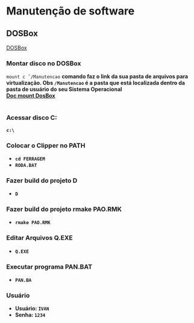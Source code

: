 # Manutenção de software

<h2>DOSBox</h2>
<a href="https://www.dosbox.com/">DOSBox</a>

<h3>Montar disco no DOSBox</h3>
<code>mount c ˜/Manutencao</code>
<b>comando faz o link da sua pasta de arquivos para virtualização. Obs <code>/Manutencao</code> é a pasta que está localizada dentro da pasta de usuário do seu <bold>Sistema Operacional</bold>
<br/><a href="https://www.dosbox.com/wiki/MOUNT">Doc mount DosBox</a>
<br/><br/>

<h3>Acessar disco <b>C:</b></h3>
<code>c:\</code>

<br/>
<h3>Colocar o Clipper no <b>PATH</b></h3>
<ul>
    <li><code>cd FERRAGEM</code></li>
    <li><code>RODA.BAT</code></li>
</ul>

<h3>Fazer build do projeto <b>D</b></h3>
<ul>
    <li><code>D</code></li>
</ul>

<h3>Fazer build do projeto <b>rmake PAO.RMK</b></h3>
<ul>
    <li><code>rmake PAO.RMK</code></li>
</ul>

<h3>Editar Arquivos <b>Q.EXE</b></h3>
<ul>
    <li><code>Q.EXE</code></li>
</ul>

<h3>Executar programa <b>PAN.BAT</b></h3>
<ul>
    <li><code>PAN.BA</code></li>
</ul>

<h3>Usuário</h3>
<ul>
    <li>Usuário: <code>IVAN</code></li>
    <li>Senha: <code>1234</code></li>
</ul>
